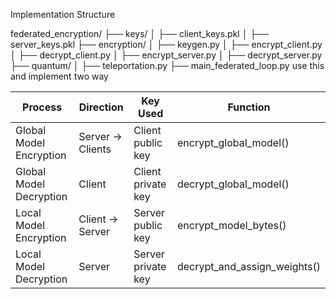 Implementation Structure 

federated_encryption/
├── keys/
│   ├── client_keys.pkl
│   ├── server_keys.pkl
├── encryption/
│   ├── keygen.py
│   ├── encrypt_client.py
│   ├── decrypt_client.py
│   ├── encrypt_server.py
│   ├── decrypt_server.py
├── quantum/
│   ├── teleportation.py
├── main_federated_loop.py use this and implement two way 

| Process                 | Direction        | Key Used           | Function                     |
|-------------------------|------------------|--------------------|------------------------------|
| Global Model Encryption | Server → Clients | Client public key  | encrypt_global_model()       |
| Global Model Decryption | Client           | Client private key | decrypt_global_model()       |
| Local Model Encryption  | Client → Server  | Server public key  | encrypt_model_bytes()        |
| Local Model Decryption  | Server           | Server private key | decrypt_and_assign_weights() |
